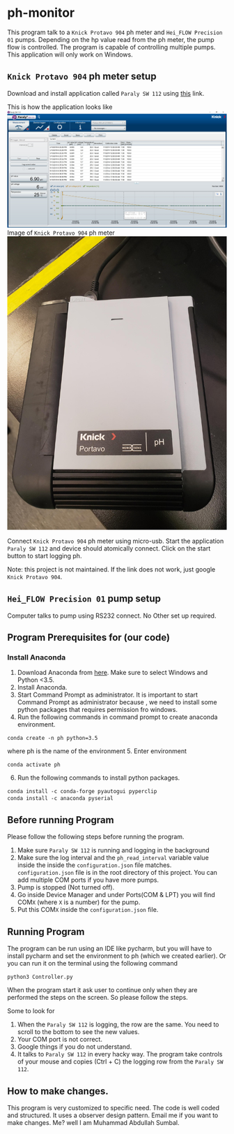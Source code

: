 # ph-monitor
This program talk to a `Knick Protavo 904` ph meter and `Hei_FLOW Precision 01` pumps. Depending on the hp value read from the ph meter, the pump flow is controlled. The program is capable of controlling
multiple pumps. This application will only work on Windows. 

## `Knick Protavo 904` ph meter setup
Download and install application called `Paraly SW 112` using [this](https://www.knick-international.com/en/products/portables/portavo/portavo-904/index.html) link.

This is how the application looks like
![alt text](images/ph_app.JPG)
Image of `Knick Protavo 904` ph meter 
![alt text](images/ph.jpg)

Connect `Knick Protavo 904` ph meter using micro-usb. Start the application `Paraly SW 112` and 
device should atomically connect. Click on the start button to start logging ph.
 
Note: this project is not maintained. If the link does not work, just google `Knick Protavo 904`.
## `Hei_FLOW Precision 01` pump setup
Computer talks to pump using RS232 connect. No Other set up required.

## Program Prerequisites for (our code)
### Install Anaconda
1. Download Anaconda from [here](https://www.anaconda.com/distribution/). Make sure to select Windows and Python <3.5.
2. Install Anaconda.
3. Start Command Prompt as administrator. It is important to start Command Prompt as administrator because 
, we need to install some python packages that requires permission fro windows.
4. Run the following commands in command prompt to create anaconda environment.
```buildoutcfg
conda create -n ph python=3.5
```  

where ph is the name of the environment
5. Enter environment
```buildoutcfg
conda activate ph
```
6. Run the following commands to install python packages.
```buildoutcfg
conda install -c conda-forge pyautogui pyperclip
conda install -c anaconda pyserial 
```

## Before running Program
Please follow the following steps before running the program.
1. Make sure `Paraly SW 112` is running and logging in the background
2. Make sure the log interval and the `ph_read_interval` variable value inside the  inside the `configuration.json` file matches. 
`configuration.json` file is in the root directory of this project. You can add multiple COM ports if you have more pumps.
3. Pump is stopped (Not turned off).
4. Go inside Device Manager and under Ports(COM & LPT) you will find COM`X` (where `X` is a number) for the pump.
5. Put this COM`X` inside the `configuration.json` file.

## Running Program
The program can be run using an IDE like pycharm, but you will have to install pycharm and set the environment to 
ph (which we created earlier). Or you can run it on the terminal using the following command

```buildoutcfg
python3 Controller.py
```

When the program start it ask user to continue only when they are performed the steps on the screen. So please follow the steps.


Some to look for
1. When the `Paraly SW 112` is logging, the row are the same. You need to scroll to the bottom to see the new values.
2. Your COM port is not correct.
3. Google things if you do not understand. 
4. It talks to `Paraly SW 112` in every hacky way. The program take controls of your mouse  and 
copies (Ctrl + C) the logging row from the `Paraly SW 112`.
## How to make changes.
This program is very customized to specific need. The code is well coded and structured. It uses a observer design
pattern. Email me if you want to make changes. Me? well I am Muhammad Abdullah Sumbal.